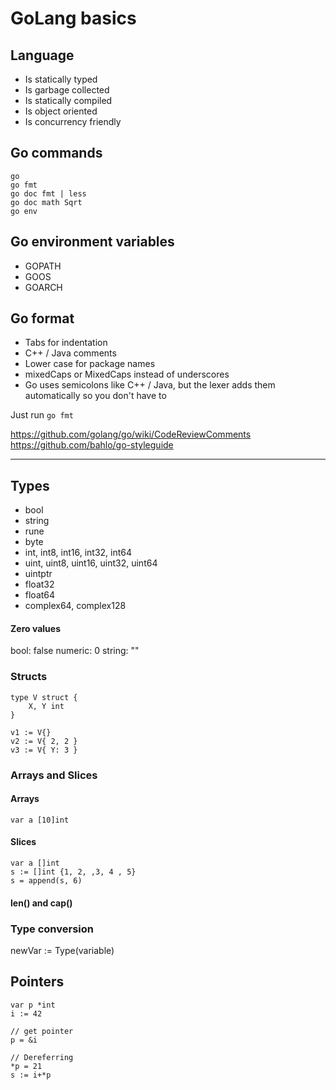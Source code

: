 # GoLang basics

## Language

- Is statically typed
- Is garbage collected
- Is statically compiled
- Is object oriented
- Is concurrency friendly

## Go commands

```
go
go fmt
go doc fmt | less
go doc math Sqrt
go env
```

## Go environment variables

- GOPATH
- GOOS
- GOARCH

## Go format

- Tabs for indentation
- C++ / Java comments
- Lower case for package names
- mixedCaps or MixedCaps instead of underscores
- Go uses semicolons like C++ / Java, but the lexer adds them automatically so you don't have to

Just run `go fmt`

https://github.com/golang/go/wiki/CodeReviewComments
https://github.com/bahlo/go-styleguide

---

## Types

- bool 
- string
- rune
- byte
- int, int8,  int16,  int32,  int64
- uint, uint8, uint16, uint32, uint64
- uintptr
- float32
- float64
- complex64, complex128

#### Zero values

bool: false
numeric: 0
string: ""

### Structs

```
type V struct {
    X, Y int 
}

v1 := V{}
v2 := V{ 2, 2 }
v3 := V{ Y: 3 }
```

### Arrays and Slices

#### Arrays

```
var a [10]int
```

#### Slices

```
var a []int
s := []int {1, 2, ,3, 4 , 5}
s = append(s, 6)
```

#### len() and cap()

### Type conversion

newVar := Type(variable)

## Pointers

```
var p *int
i := 42

// get pointer
p = &i

// Dereferring
*p = 21
s := i+*p
```

